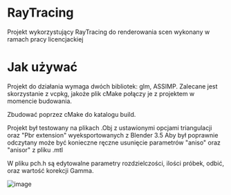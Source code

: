 # RayTracing
Projekt wykorzystujący RayTracing do renderowania scen wykonany w ramach pracy licencjackiej

# Jak używać
Projekt do działania wymaga dwóch bibliotek: glm, ASSIMP.
Zalecane jest skorzystanie z vcpkg, jakoże plik cMake połączy je z projektem w momencie budowania.

Zbudować poprzez cMake do katalogu build.

Projekt był testowany na plikach .Obj z ustawionymi opcjami triangulacji oraz "Pbr extension" wyeksportowanych z Blender 3.5
Aby był poprawnie odczytany może być konieczne ręczne usunięcie parametrów "aniso" oraz "anisor" z pliku .mtl

W pliku pch.h są edytowalne parametry rozdzielczości, ilości próbek, odbić, oraz wartość korekcji Gamma.

![image](https://github.com/MaciejWodnicki/RayTracing/assets/101054402/1ac8d11b-0a54-4c56-a948-dc6eae232792)
